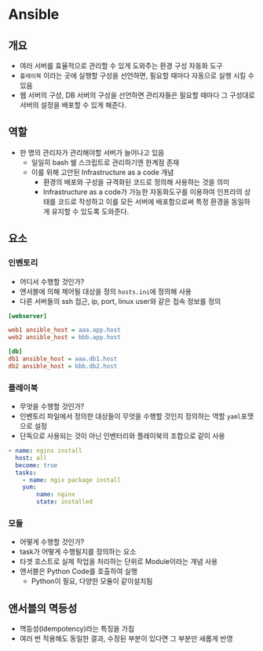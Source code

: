 # Ansible

## 개요

- 여러 서버를 효율적으로 관리할 수 있게 도와주는 환경 구성 자동화 도구
- `플레이북` 이라는 곳에 실행할 구성을 선언하면, 필요할 때마다 자동으로 실행 시킬 수 있음
- 웹 서버의 구성, DB 서버의 구성을 선언하면 관리자들은 필요할 때마다 그 구성대로 서버의 설정을 배포할 수 있게 해준다.

## 역할

- 한 명의 관리자가 관리해야할 서버가 늘어나고 있음
  - 일일히 bash 쉘 스크립트로 관리하기엔 한계점 존재
  - 이를 위해 고안된 Infrastructure as a code 개념
    - 환경의 배포와 구성을 규격화된 코드로 정의해 사용하는 것을 의미
    - Infrastructure as a code가 가능한 자동화도구를 이용하여 인프라의 상태를 코드로 작성하고 이를 모든 서버에 배포함으로써 특정 환경을 동일하게 유지할 수 있도록 도와준다.

## 요소

### 인벤토리

- 어디서 수행할 것인가?
- 앤서블에 의해 제어될 대상을 정의 `hosts.ini`에 정의해 사용
- 다른 서버들의 ssh 접근, ip, port, linux user와 같은 접속 정보를 정의

```ini
[webserver]

web1 ansible_host = aaa.app.host
web2 ansible_host = bbb.app.host

[db]
db1 ansible_host = aaa.db1.host
db2 ansible_host = bbb.db2.host
```

### 플레이북

- 무엇을 수행할 것인가?
- 인벤토리 파일에서 정의한 대상들이 무엇을 수행할 것인지 정의하는 역할 `yaml`포맷으로 설정
- 단독으로 사용되는 것이 아닌 인벤터리와 플레이북의 조합으로 같이 사용

```yaml
- name: ngins install
  host: all
  become: true
  tasks:
    - name: ngix package install
    yum:
        name: nginx
        state: installed
```

### 모듈

- 어떻게 수행할 것인가?
- task가 어떻게 수행될지를 정의하는 요소
- 타겟 호스트로 실제 작업을 처리하는 단위로 Module이라는 개념 사용
- 앤서블은 Python Code를 호출하여 실행
  - Python이 필요, 다양한 모듈이 같이설치됨

## 앤서블의 멱등성

- 멱등성(Idempotency)라는 특징을 가짐
- 여러 번 적용해도 동일한 결과, 수정된 부분이 있다면 그 부분만 새롭게 반영
